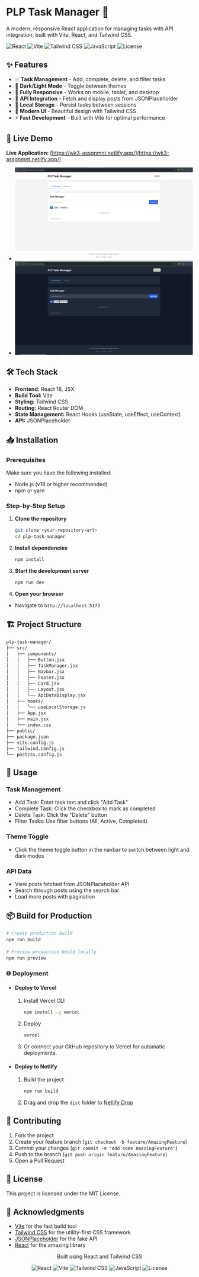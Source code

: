 # PLP Task Manager 📝

A modern, responsive React application for managing tasks with API integration, built with Vite, React, and Tailwind CSS.

![React](https://img.shields.io/badge/React-18.2-%2361DAFB?logo=react&logoColor=white)
![Vite](https://img.shields.io/badge/Vite-4.5-%23646CFF?logo=vite&logoColor=white)
![Tailwind CSS](https://img.shields.io/badge/Tailwind_CSS-3.3-%2338B2AC?logo=tailwind-css&logoColor=white)
![JavaScript](https://img.shields.io/badge/JavaScript-ES6-%23F7DF1E?logo=javascript&logoColor=black)
![License](https://img.shields.io/badge/License-MIT-green)

## ✨ Features


- ✅ **Task Management** - Add, complete, delete, and filter tasks
- 🌙 **Dark/Light Mode** - Toggle between themes
- 📱 **Fully Responsive** - Works on mobile, tablet, and desktop
- 🔄 **API Integration** - Fetch and display posts from JSONPlaceholder
- 💾 **Local Storage** - Persist tasks between sessions
- 🎨 **Modern UI** - Beautiful design with Tailwind CSS
- ⚡ **Fast Development** - Built with Vite for optimal performance

## 🚀 Live Demo

**Live Application:** [https://wk3-assgnmnt.netlify.app/](https://wk3-assgnmnt.netlify.app/)
- ![App Screenshot](./screenshots/light-mode.JPG)
- ![App Screenshot](./screenshots/dark-mode.JPG)

## 🛠️ Tech Stack

- **Frontend:** React 18, JSX
- **Build Tool:** Vite
- **Styling:** Tailwind CSS
- **Routing:** React Router DOM
- **State Management:** React Hooks (useState, useEffect, useContext)
- **API:** JSONPlaceholder

## 📥 Installation

### Prerequisites

Make sure you have the following installed:
- Node.js (v18 or higher recommended)
- npm or yarn

### Step-by-Step Setup

1. **Clone the repository**
   ```bash
   git clone <your-repository-url>
   cd plp-task-manager

2. **Install dependencies**
   ```bash
   npm install
   ```

3. **Start the development server**
   ```bash
   npm run dev
   ```
4. **Open your browser**
- Navigate to `http://localhost:5173`

## 🏗️ Project Structure
```text
plp-task-manager/
├── src/
│   ├── components/
│   │   ├── Button.jsx
│   │   ├── TaskManager.jsx
│   │   ├── Navbar.jsx
│   │   ├── Footer.jsx
│   │   ├── Card.jsx
│   │   ├── Layout.jsx
│   │   └── ApiDataDisplay.jsx
│   ├── hooks/
│   │   └── useLocalStorage.js
│   ├── App.jsx
│   ├── main.jsx
│   └── index.css
├── public/
├── package.json
├── vite.config.js
├── tailwind.config.js
└── postcss.config.js
```
## 🎯 Usage
### Task Management
- Add Task: Enter task text and click "Add Task"
- Complete Task: Click the checkbox to mark as completed
- Delete Task: Click the "Delete" button
- Filter Tasks: Use filter buttons (All, Active, Completed)

### Theme Toggle
- Click the theme toggle button in the navbar to switch between light and dark modes

### API Data
- View posts fetched from JSONPlaceholder API
- Search through posts using the search bar
- Load more posts with pagination

## 📦 Build for Production
```bash
# Create production build
npm run build

# Preview production build locally
npm run preview
```

### 🌐 Deployment
- #### Deploy to Vercel 
   1. Install Vercel CLI
      ```bash
      npm install -g vercel
      ```

   2. Deploy
      ```bash
      vercel
      ```
   3. Or connect your GitHub repository to Vercel for automatic deployments.

- #### Deploy to Netlify
   1. Build the project
      ```bash
      npm run build
      ```

   2. Drag and drop the `dist` folder to [Netlify Drop](https://app.netlify.com/drop)

## 🤝 Contributing
1. Fork the project
2. Create your feature branch (`git checkout -b feature/AmazingFeature`)
3. Commit your changes (`git commit -m 'Add some AmazingFeature'`)
4. Push to the branch (`git push origin feature/AmazingFeature`)
5. Open a Pull Request

## 📝 License
This project is licensed under the MIT License.

## 🙏 Acknowledgments
- [Vite](https://vitejs.dev/) for the fast build tool
- [Tailwind CSS](https://tailwindcss.com/) for the utility-first CSS framework
- [JSONPlaceholder](https://jsonplaceholder.typicode.com/) for the fake API
- [React](https://reactjs.org/) for the amazing library

<div align="center">
Built using React and Tailwind CSS

![React](https://img.shields.io/badge/React-18.2-%2361DAFB?logo=react&logoColor=white)
![Vite](https://img.shields.io/badge/Vite-4.5-%23646CFF?logo=vite&logoColor=white)
![Tailwind CSS](https://img.shields.io/badge/Tailwind_CSS-3.3-%2338B2AC?logo=tailwind-css&logoColor=white)
![JavaScript](https://img.shields.io/badge/JavaScript-ES6-%23F7DF1E?logo=javascript&logoColor=black)
![License](https://img.shields.io/badge/License-MIT-green)

</div>
